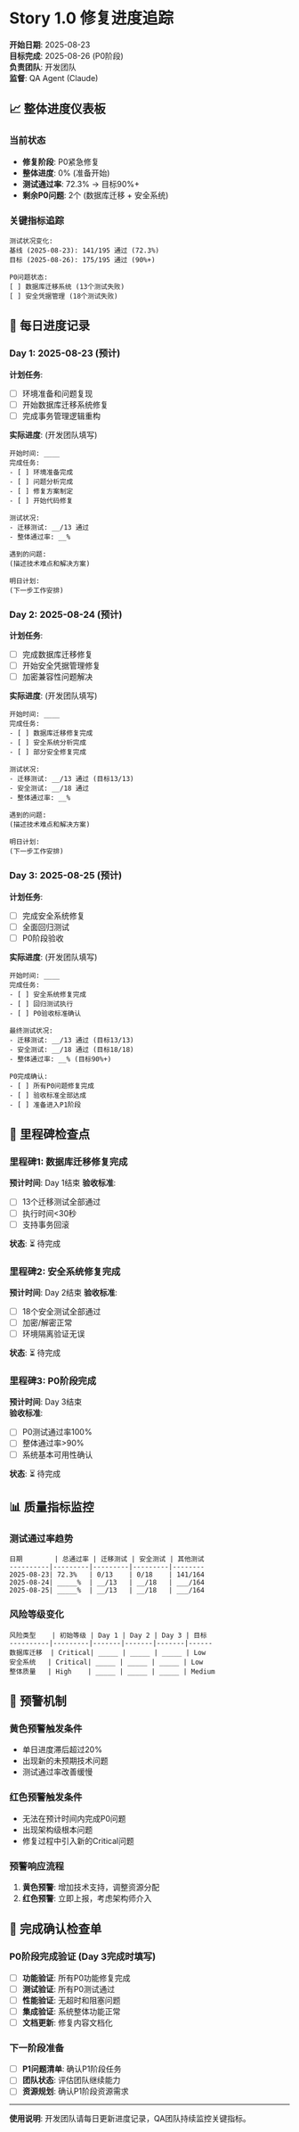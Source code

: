 # Story 1.0 修复进度追踪

**开始日期**: 2025-08-23  
**目标完成**: 2025-08-26 (P0阶段)  
**负责团队**: 开发团队  
**监督**: QA Agent (Claude)

## 📈 整体进度仪表板

### 当前状态
- **修复阶段**: P0紧急修复
- **整体进度**: 0% (准备开始)
- **测试通过率**: 72.3% → 目标90%+
- **剩余P0问题**: 2个 (数据库迁移 + 安全系统)

### 关键指标追踪
```
测试状况变化:
基线 (2025-08-23): 141/195 通过 (72.3%)
目标 (2025-08-26): 175/195 通过 (90%+)

P0问题状态:
[ ] 数据库迁移系统 (13个测试失败)
[ ] 安全凭据管理 (18个测试失败)
```

## 📅 每日进度记录

### Day 1: 2025-08-23 (预计)
**计划任务**:
- [ ] 环境准备和问题复现
- [ ] 开始数据库迁移系统修复
- [ ] 完成事务管理逻辑重构

**实际进度**: (开发团队填写)
```
开始时间: ____
完成任务: 
- [ ] 环境准备完成
- [ ] 问题分析完成  
- [ ] 修复方案制定
- [ ] 开始代码修复

测试状况:
- 迁移测试: __/13 通过
- 整体通过率: __%

遇到的问题:
(描述技术难点和解决方案)

明日计划:
(下一步工作安排)
```

### Day 2: 2025-08-24 (预计)  
**计划任务**:
- [ ] 完成数据库迁移修复
- [ ] 开始安全凭据管理修复
- [ ] 加密兼容性问题解决

**实际进度**: (开发团队填写)
```
开始时间: ____
完成任务:
- [ ] 数据库迁移修复完成
- [ ] 安全系统分析完成
- [ ] 部分安全修复完成

测试状况:
- 迁移测试: __/13 通过 (目标13/13)
- 安全测试: __/18 通过
- 整体通过率: __%

遇到的问题:
(描述技术难点和解决方案)

明日计划:
(下一步工作安排)
```

### Day 3: 2025-08-25 (预计)
**计划任务**:
- [ ] 完成安全系统修复  
- [ ] 全面回归测试
- [ ] P0阶段验收

**实际进度**: (开发团队填写)
```
开始时间: ____
完成任务:
- [ ] 安全系统修复完成
- [ ] 回归测试执行
- [ ] P0验收标准确认

最终测试状况:
- 迁移测试: __/13 通过 (目标13/13)
- 安全测试: __/18 通过 (目标18/18)  
- 整体通过率: __% (目标90%+)

P0完成确认:
- [ ] 所有P0问题修复完成
- [ ] 验收标准全部达成
- [ ] 准备进入P1阶段
```

## 🎯 里程碑检查点

### 里程碑1: 数据库迁移修复完成
**预计时间**: Day 1结束
**验收标准**:
- [ ] 13个迁移测试全部通过
- [ ] 执行时间<30秒
- [ ] 支持事务回滚

**状态**: ⏳ 待完成

### 里程碑2: 安全系统修复完成  
**预计时间**: Day 2结束
**验收标准**:
- [ ] 18个安全测试全部通过
- [ ] 加密/解密正常
- [ ] 环境隔离验证无误

**状态**: ⏳ 待完成

### 里程碑3: P0阶段完成
**预计时间**: Day 3结束  
**验收标准**:
- [ ] P0测试通过率100%
- [ ] 整体通过率>90%
- [ ] 系统基本可用性确认

**状态**: ⏳ 待完成

## 📊 质量指标监控

### 测试通过率趋势
```
日期        | 总通过率 | 迁移测试 | 安全测试 | 其他测试
----------|---------|---------|---------|--------
2025-08-23| 72.3%   | 0/13    | 0/18    | 141/164
2025-08-24| _____%  | __/13   | __/18   | ___/164  
2025-08-25| _____%  | __/13   | __/18   | ___/164
```

### 风险等级变化
```
风险类型    | 初始等级 | Day 1 | Day 2 | Day 3 | 目标
----------|---------|-------|-------|-------|------
数据库迁移  | Critical| _____ | _____ | _____ | Low
安全系统   | Critical| _____ | _____ | _____ | Low  
整体质量   | High    | _____ | _____ | _____ | Medium
```

## 🚨 预警机制

### 黄色预警触发条件
- 单日进度滞后超过20%
- 出现新的未预期技术问题
- 测试通过率改善缓慢

### 红色预警触发条件  
- 无法在预计时间内完成P0问题
- 出现架构级根本问题
- 修复过程中引入新的Critical问题

### 预警响应流程
1. **黄色预警**: 增加技术支持，调整资源分配
2. **红色预警**: 立即上报，考虑架构师介入

## 📝 完成确认检查单

### P0阶段完成验证 (Day 3完成时填写)
- [ ] **功能验证**: 所有P0功能修复完成
- [ ] **测试验证**: 所有P0测试通过
- [ ] **性能验证**: 无超时和阻塞问题  
- [ ] **集成验证**: 系统整体功能正常
- [ ] **文档更新**: 修复内容文档化

### 下一阶段准备
- [ ] **P1问题清单**: 确认P1阶段任务
- [ ] **团队状态**: 评估团队继续能力
- [ ] **资源规划**: 确认P1阶段资源需求

---

**使用说明**: 开发团队请每日更新进度记录，QA团队持续监控关键指标。